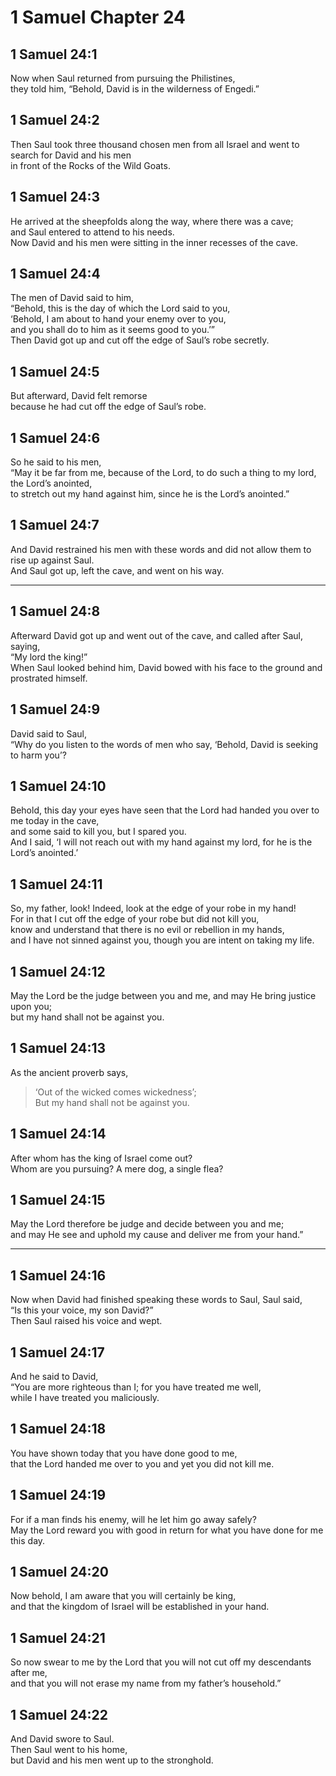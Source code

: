 # 1 Samuel Chapter 24

## 1 Samuel 24:1

Now when Saul returned from pursuing the Philistines,  
they told him, “Behold, David is in the wilderness of Engedi.”

## 1 Samuel 24:2

Then Saul took three thousand chosen men from all Israel and went to search for David and his men  
in front of the Rocks of the Wild Goats.

## 1 Samuel 24:3

He arrived at the sheepfolds along the way, where there was a cave;  
and Saul entered to attend to his needs.  
Now David and his men were sitting in the inner recesses of the cave.

## 1 Samuel 24:4

The men of David said to him,  
“Behold, this is the day of which the Lord said to you,  
‘Behold, I am about to hand your enemy over to you,  
and you shall do to him as it seems good to you.’”  
Then David got up and cut off the edge of Saul’s robe secretly.

## 1 Samuel 24:5

But afterward, David felt remorse  
because he had cut off the edge of Saul’s robe.

## 1 Samuel 24:6

So he said to his men,  
“May it be far from me, because of the Lord, to do such a thing to my lord, the Lord’s anointed,  
to stretch out my hand against him, since he is the Lord’s anointed.”

## 1 Samuel 24:7

And David restrained his men with these words and did not allow them to rise up against Saul.  
And Saul got up, left the cave, and went on his way.

---

## 1 Samuel 24:8

Afterward David got up and went out of the cave, and called after Saul, saying,  
“My lord the king!”  
When Saul looked behind him, David bowed with his face to the ground and prostrated himself.

## 1 Samuel 24:9

David said to Saul,  
“Why do you listen to the words of men who say, ‘Behold, David is seeking to harm you’?

## 1 Samuel 24:10

Behold, this day your eyes have seen that the Lord had handed you over to me today in the cave,  
and some said to kill you, but I spared you.  
And I said, ‘I will not reach out with my hand against my lord, for he is the Lord’s anointed.’

## 1 Samuel 24:11

So, my father, look! Indeed, look at the edge of your robe in my hand!  
For in that I cut off the edge of your robe but did not kill you,  
know and understand that there is no evil or rebellion in my hands,  
and I have not sinned against you, though you are intent on taking my life.

## 1 Samuel 24:12

May the Lord be the judge between you and me, and may He bring justice upon you;  
but my hand shall not be against you.

## 1 Samuel 24:13

As the ancient proverb says,

> ‘Out of the wicked comes wickedness’;  
> But my hand shall not be against you.

## 1 Samuel 24:14

After whom has the king of Israel come out?  
Whom are you pursuing? A mere dog, a single flea?

## 1 Samuel 24:15

May the Lord therefore be judge and decide between you and me;  
and may He see and uphold my cause and deliver me from your hand.”

---

## 1 Samuel 24:16

Now when David had finished speaking these words to Saul, Saul said,  
“Is this your voice, my son David?”  
Then Saul raised his voice and wept.

## 1 Samuel 24:17

And he said to David,  
“You are more righteous than I; for you have treated me well,  
while I have treated you maliciously.

## 1 Samuel 24:18

You have shown today that you have done good to me,  
that the Lord handed me over to you and yet you did not kill me.

## 1 Samuel 24:19

For if a man finds his enemy, will he let him go away safely?  
May the Lord reward you with good in return for what you have done for me this day.

## 1 Samuel 24:20

Now behold, I am aware that you will certainly be king,  
and that the kingdom of Israel will be established in your hand.

## 1 Samuel 24:21

So now swear to me by the Lord that you will not cut off my descendants after me,  
and that you will not erase my name from my father’s household.”

## 1 Samuel 24:22

And David swore to Saul.  
Then Saul went to his home,  
but David and his men went up to the stronghold.
